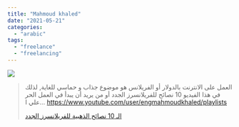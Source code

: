 ```yaml
---
title: "Mahmoud khaled"
date: "2021-05-21"
categories: 
  - "arabic"
tags: 
  - "freelance"
  - "freelancing"
---
```


![](https://yt3.ggpht.com/ytc/AAUvwnh6D_pkaVDIAUaUpu6_XptSGnp0fA7Qa3mgUrWb=s176-c-k-c0x00ffffff-no-rj)

> العمل على الانترنت بالدولار أو الفريلانس هو موضوع جذاب و حماسي للغاية, لذلك في هذا الفيديو 10 نصائح للفريلانسرز الجدد أو من يريد أن يبدأ في العمل الحر علي ا... https://www.youtube.com/user/engmahmoudkhaled/playlists
> 
> [الـ 10 نصائح الذهبية للفريلانسرز الجدد](https://www.youtube.com/user/engmahmoudkhaled/playlists)
